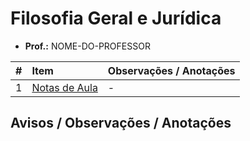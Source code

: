 # Filosofia Geral e Jurídica

- **Prof.:** NOME-DO-PROFESSOR

|#|Item|Observações / Anotações|
|:---:|:---|:---|
|1|[Notas de Aula](./notas-de-aulas/README.md)|-|

## Avisos / Observações / Anotações